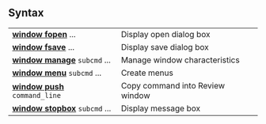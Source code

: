 ## Syntax

|                                                                                                                           |                                 |
|---------------------------------------------------------------------------------------------------------------------------|---------------------------------|
| [<strong>window fopen</strong>](http://www.stata.com/help.cgi?window%20fopen) ...              | Display open dialog box         |
| [<strong>window fsave</strong>](http://www.stata.com/help.cgi?window%20fsave) ...              | Display save dialog box         |
| [<strong>window manage</strong>](http://www.stata.com/help.cgi?window%20manage) `subcmd` ...   | Manage window characteristics   |
| [<strong>window menu</strong>](http://www.stata.com/help.cgi?window%20menu) `subcmd` ...       | Create menus                    |
| [<strong>window push</strong>](http://www.stata.com/help.cgi?window%20push) `command_line`     | Copy command into Review window |
| [<strong>window stopbox</strong>](http://www.stata.com/help.cgi?window%20stopbox) `subcmd` ... | Display message box             |
